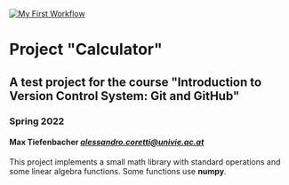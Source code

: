 [![My First Workflow](https://github.com/corettialessandro/calculator/actions/workflows/your-first-workflow.yml/badge.svg)](https://github.com/corettialessandro/calculator/actions/workflows/your-first-workflow.yml)

# Project "Calculator"

## A test project for the course "Introduction to Version Control System: Git and GitHub"

### Spring 2022

#### Max Tiefenbacher *<alessandro.coretti@univie.ac.at>*

This project implements a small math library with standard operations and some linear algebra functions.
Some functions use **numpy**.
